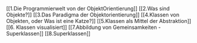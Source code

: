 [[1.Die Programmierwelt von der ObjektOrientierung]]
[[2.Was sind Objekte?]]
[[3.Das Paradigma der Objektorientierung]]
[[4.Klassen von Objekten, oder Was ist eine Katze?]]
[[5.Klassen als Mittel der Abstraktion]]
[[6. Klassen visualisiert]]
[[7.Abbildung von Gemeinsamkeiten - Superklassen]]
[[8.Superklassen]]
